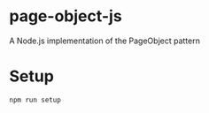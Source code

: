 # page-object-js

A Node.js implementation of the PageObject pattern


# Setup

```
npm run setup
```
